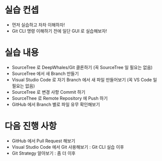 # 실습 컨셉 

* 먼저 실습하고 차차 이해하자!
* Git CLI 명령 이해하기 전에 일단 GUI 로 실습해보자!

# 실습 내용

* SourceTree 로 DeepWhales/Git 클론하기 (꼭 SourceTree 일 필요는 없음)
* SourceTree 에서 새 Branch 만들기
* Visual Studio Code 로 자기 Branch 에서 새 파일 만들어보기 (꼭 VS Code 일 필요는 없음)
* SourceTree 로 변경 사항 Commit 하기
* SourceThee 로 Remote Repository 에 Push 하기
* GitHub 에서 Branch 별로 파일 유무 확인해보기

# 다음 진행 사항

* GitHub 에서 Pull Request 해보기
* Visual Studio Code 에서 Git 사용해보기 : Git CLI 실습 이후
* Git Strategy 알아보기 : 좀 더 이후

